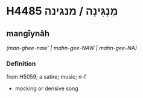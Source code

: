 # H4485 מַנְגִּינָה / מנגינה

## mangîynâh

_(man-ghee-naw' | mahn-ɡee-NAW | mahn-ɡee-NA)_

### Definition

from H5059; a satire; music; n-f

- mocking or derisive song
